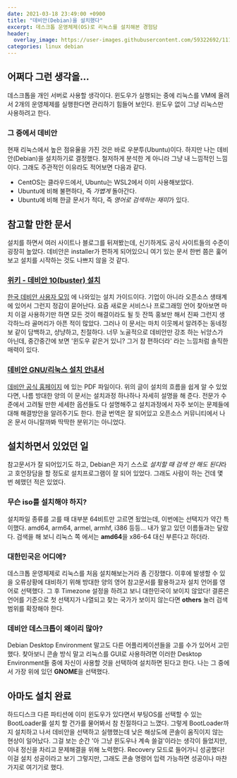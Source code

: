 ```yaml
---
date: 2021-03-18 23:49:00 +0900
title: "데비안(Debian)을 설치했다"
excerpt: 데스크톱 운영체제(OS)로 리눅스를 설치해본 경험담
header:
  overlay_image: https://user-images.githubusercontent.com/59322692/111863557-b25a4d80-899f-11eb-95de-d9e226a50e94.png
categories: linux debian
---
```


## 어쩌다 그런 생각을...

데스크톱을 개인 서버로 사용할 생각이다. 윈도우가 실행되는 중에 리눅스를 VM에 올려서 2개의 운영체제를 실행한다면 관리하기 힘들어 보인다.
윈도우 없이 그냥 리눅스만 사용하려고 한다.

### 그 중에서 데비안

현재 리눅스에서 높은 점유율을 가진 것은 바로 우분투(Ubuntu)이다. 하지만 나는 데비안(Debian)을 설치하기로 결정했다.
철저하게 분석한 게 아니라 그냥 내 느낌적인 느낌이다. 그래도 주관적인 이유라도 적어보면 다음과 같다.

- CentOS는 클라우드에서, Ubuntu는 WSL2에서 이미 사용해보았다.
- Ubuntu에 비해 불편하다, 즉 *가볍게* 돌아간다.
- Ubuntu에 비해 한글 문서가 적다, 즉 *영어로 검색하는 재미*가 있다.

## 참고할 만한 문서

설치를 하면서 여러 사이트나 블로그를 뒤져봤는데, 신기하게도 공식 사이트들의 수준이 굉장히 높았다. 데비안은 installer가 편하게
되어있으니 여기 있는 문서 한번 쯤은 훑어보고 설치를 시작하는 것도 나쁘지 않을 것 같다.

### [위키 - 데비안 10(buster) 설치](https://wiki.debianusers.or.kr/index.php?title=%EB%8D%B0%EB%B9%84%EC%95%88_10(buster)_%EC%84%A4%EC%B9%98)

[한국 데비안 사용자 모임](https://wiki.debianusers.or.kr) 에 나와있는 설치 가이드이다. 기업이 아니라 오픈소스 생태계에 있어서 그런지 정감이 묻어난다.
요즘 새로운 서비스나 프로그래밍 언어 찾아보면 마치 이걸 사용하기만 하면 모든 것이 해결이라도 될 듯 잔뜩 홍보만 해서 진짜 그런지 생각하느라
골머리가 아픈 적이 많았다. 그러나 이 문서는 마치 이웃께서 알려주는 동네정보 같이 담백하고, 샹냥하고, 친절하다. 너무 노골적으로 데비안만
강조 하는 뉘앙스가 아닌데, 중간중간에 보면 '윈도우 같은거 있니? 그거 참 편하더라' 라는 느낌처럼 솔직한 매력이 있다.

### [데비안 GNU/리눅스 설치 안내서](https://www.debian.org/releases/stable/i386/install.pdf.ko)

[데비안 공식 홈페이지](https://www.debian.org/) 에 있는 PDF 파일이다. 위의 글이 설치의 흐름을 쉽게 알 수 있었다면, 나름 방대한 양의
이 문서는 설치과정 하나하나 자세히 설명을 해 준다. 전문가 수준에서 고려될 만한 세세한 옵션들도 다 설명해주고 설치과정에서 자주 보이는
문제들에 대해 해결방안을 알려주기도 한다. 한글 번역은 잘 되어있고 오픈소스 커뮤니티에서 나온 문서 아니랄까봐 딱딱한 분위기는 아니었다.

## 설치하면서 있었던 일

참고문서가 잘 되어있기도 하고, Debian은 자기 스스로 *설치할 때 검색 안 해도 된다*라고 호언장담을 할 정도로 설치프로그램이 잘 되어 있었다.
그래도 사람이 하는 건데 몇 번 헤맸던 적은 있었다.

### 무슨 iso를 설치해야 하지?
설치파일 종류를 고를 때 대부분 64비트만 고르면 됬었는데, 이번에는 선택지가 약간 특이했다. amd64, arm64, armel, armhf, i386 등등...
내가 알고 있던 이름들과는 달랐다. 검색을 해 보니 리눅스 쪽 에서는 **amd64**을 x86-64 대신 부른다고 하더라.

### 대한민국은 어디에?
데스크톱 운영체제로 리눅스를 처음 설치해보는거라 좀 긴장했다. 이후에 발생할 수 있을 오류상황에 대비하기 위해 방대한 양의 영어 참고문서를
활용하고자 설치 언어를 영어로 선택했다. 그 후 Timezone 설정을 하려고 보니 대한민국이 보이지 않았다! 결론은 언어를 기준으로 첫 선택지가
나열되고 찾는 국가가 보이지 않는다면 **others** 눌러 검색범위를 확장해야 한다.

### 데비안 데스크톱이 왜이리 많아?
Debian Desktop Environment 말고도 다른 어플리케이션들을 고를 수가 있어서 고민했다. 찾아보니 콘솔 방식 말고 리눅스를 GUI로 사용하려면
이러한 Desktop Environment들 중에 자신이 사용할 것을 선택하여 설치하면 된다고 한다. 나는 그 중에서 가장 위에 있던 **GNOME**을 선택했다.

## 아마도 설치 완료

하드디스크 다른 파티션에 이미 윈도우가 있다면서 부팅OS를 선택할 수 있는 BootLoader룰 설치 할 건가를 물어봐서 참 친절하다고 느꼈다.
그렇게 BootLoader까지 설치하고 나서 데비안을 선택하고 실행했는데 낮은 해상도에 콘솔이 움직이지 않는 현상이 일어났다. 그걸 보는 순간
'아 그냥 윈도우나 계속 쓸걸'이라는 생각이 들었지만, 이내 정신을 차리고 문제해결을 위해 노력했다. Recovery 모드로 들어가니 성공했다!
이걸 설치 성공이라고 보기 그렇지만, 그래도 콘솔 명령어 입력 가능하면 성공이나 마찬가지로 여기기로 했다.